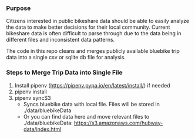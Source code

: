 ### Purpose

Citizens interested in public bikeshare data should be able to easily analyze the data to make better decisions for their local community. Current bikeshare data is often difficult to parse through due to the data being in different files and inconsistent data patterns.

The code in this repo cleans and merges publicly available bluebike trip data into a single csv or sqlite db file for analysis.

### Steps to Merge Trip Data into Single File

1. Install pipenv (https://pipenv.pypa.io/en/latest/install/) if needed
2. pipenv install
3. pipenv syncS3
   - Syncs bluebike data with local file. Files will be stored in ./data/bluebikeData
   - Or you can find data here and move relevant files to ./data/bluebikeData: https://s3.amazonaws.com/hubway-data/index.html
